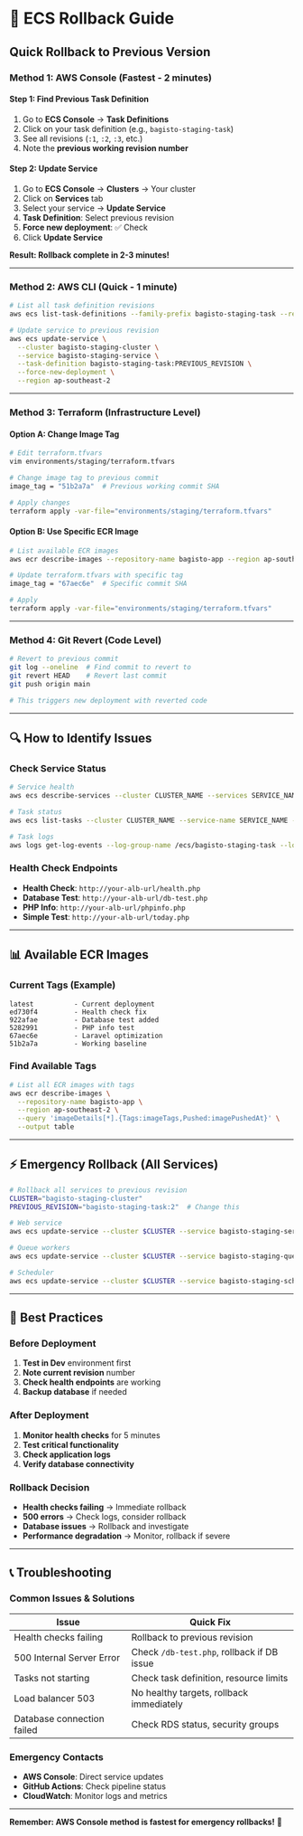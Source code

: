 # 🔄 ECS Rollback Guide

## Quick Rollback to Previous Version

### Method 1: AWS Console (Fastest - 2 minutes)

#### Step 1: Find Previous Task Definition
1. Go to **ECS Console** → **Task Definitions**
2. Click on your task definition (e.g., `bagisto-staging-task`)
3. See all revisions (`:1`, `:2`, `:3`, etc.)
4. Note the **previous working revision number**

#### Step 2: Update Service
1. Go to **ECS Console** → **Clusters** → Your cluster
2. Click on **Services** tab
3. Select your service → **Update Service**
4. **Task Definition**: Select previous revision
5. **Force new deployment**: ✅ Check
6. Click **Update Service**

**Result: Rollback complete in 2-3 minutes!**

---

### Method 2: AWS CLI (Quick - 1 minute)

```bash
# List all task definition revisions
aws ecs list-task-definitions --family-prefix bagisto-staging-task --region ap-southeast-2

# Update service to previous revision
aws ecs update-service \
  --cluster bagisto-staging-cluster \
  --service bagisto-staging-service \
  --task-definition bagisto-staging-task:PREVIOUS_REVISION \
  --force-new-deployment \
  --region ap-southeast-2
```

---

### Method 3: Terraform (Infrastructure Level)

#### Option A: Change Image Tag
```bash
# Edit terraform.tfvars
vim environments/staging/terraform.tfvars

# Change image tag to previous commit
image_tag = "51b2a7a"  # Previous working commit SHA

# Apply changes
terraform apply -var-file="environments/staging/terraform.tfvars"
```

#### Option B: Use Specific ECR Image
```bash
# List available ECR images
aws ecr describe-images --repository-name bagisto-app --region ap-southeast-2

# Update terraform.tfvars with specific tag
image_tag = "67aec6e"  # Specific commit SHA

# Apply
terraform apply -var-file="environments/staging/terraform.tfvars"
```

---

### Method 4: Git Revert (Code Level)

```bash
# Revert to previous commit
git log --oneline  # Find commit to revert to
git revert HEAD    # Revert last commit
git push origin main

# This triggers new deployment with reverted code
```

---

## 🔍 How to Identify Issues

### Check Service Status
```bash
# Service health
aws ecs describe-services --cluster CLUSTER_NAME --services SERVICE_NAME --region ap-southeast-2

# Task status
aws ecs list-tasks --cluster CLUSTER_NAME --service-name SERVICE_NAME --region ap-southeast-2

# Task logs
aws logs get-log-events --log-group-name /ecs/bagisto-staging-task --log-stream-name STREAM_NAME --region ap-southeast-2
```

### Health Check Endpoints
- **Health Check**: `http://your-alb-url/health.php`
- **Database Test**: `http://your-alb-url/db-test.php`
- **PHP Info**: `http://your-alb-url/phpinfo.php`
- **Simple Test**: `http://your-alb-url/today.php`

---

## 📊 Available ECR Images

### Current Tags (Example)
```
latest          - Current deployment
ed730f4         - Health check fix
922afae         - Database test added
5282991         - PHP info test
67aec6e         - Laravel optimization
51b2a7a         - Working baseline
```

### Find Available Tags
```bash
# List all ECR images with tags
aws ecr describe-images \
  --repository-name bagisto-app \
  --region ap-southeast-2 \
  --query 'imageDetails[*].{Tags:imageTags,Pushed:imagePushedAt}' \
  --output table
```

---

## ⚡ Emergency Rollback (All Services)

```bash
# Rollback all services to previous revision
CLUSTER="bagisto-staging-cluster"
PREVIOUS_REVISION="bagisto-staging-task:2"  # Change this

# Web service
aws ecs update-service --cluster $CLUSTER --service bagisto-staging-service --task-definition $PREVIOUS_REVISION --force-new-deployment --region ap-southeast-2

# Queue workers
aws ecs update-service --cluster $CLUSTER --service bagisto-staging-queue-worker --task-definition $PREVIOUS_REVISION --force-new-deployment --region ap-southeast-2

# Scheduler
aws ecs update-service --cluster $CLUSTER --service bagisto-staging-scheduler --task-definition $PREVIOUS_REVISION --force-new-deployment --region ap-southeast-2
```

---

## 🎯 Best Practices

### Before Deployment
1. **Test in Dev** environment first
2. **Note current revision** number
3. **Check health endpoints** are working
4. **Backup database** if needed

### After Deployment
1. **Monitor health checks** for 5 minutes
2. **Test critical functionality**
3. **Check application logs**
4. **Verify database connectivity**

### Rollback Decision
- **Health checks failing** → Immediate rollback
- **500 errors** → Check logs, consider rollback
- **Database issues** → Rollback and investigate
- **Performance degradation** → Monitor, rollback if severe

---

## 📞 Troubleshooting

### Common Issues & Solutions

| Issue | Quick Fix |
|-------|-----------|
| Health checks failing | Rollback to previous revision |
| 500 Internal Server Error | Check `/db-test.php`, rollback if DB issue |
| Tasks not starting | Check task definition, resource limits |
| Load balancer 503 | No healthy targets, rollback immediately |
| Database connection failed | Check RDS status, security groups |

### Emergency Contacts
- **AWS Console**: Direct service updates
- **GitHub Actions**: Check pipeline status
- **CloudWatch**: Monitor logs and metrics

---

**Remember: AWS Console method is fastest for emergency rollbacks!** 🚀
